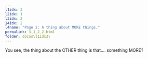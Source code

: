 ```yaml
---
l1idx: 3
l2idx: 1
l3idx: 2
14idx: 2
l4name: "Page 2: A thing about MORE things."
permalink: 3_1_2_2.html
folder: docos\l1idx3\
---
```


You see, the thing about the OTHER thing is that.... something MORE?